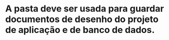 # A pasta deve ser usada para guardar documentos de desenho do projeto de aplicação e de banco de dados.
